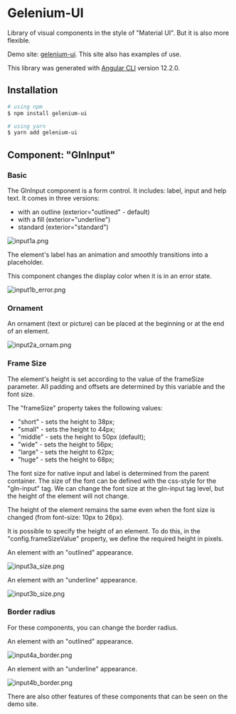 # Gelenium-UI

Library of visual components in the style of "Material UI".
But it is also more flexible.

Demo site: [gelenium-ui](https://alx-melnichuk.github.io/gelenium-ui/).
This site also has examples of use.

This library was generated with [Angular CLI](https://github.com/angular/angular-cli) version 12.2.0.

## Installation

```bash
# using npm
$ npm install gelenium-ui

# using yarn
$ yarn add gelenium-ui
```

## Component: "GlnInput"

### Basic
The GlnInput component is a form control. It includes: label, input and help text.
It comes in three versions:

- with an outline (exterior="outlined" - default)
- with a fill (exterior="underline")
- standard (exterior="standard")

![input1a.png](/imgs-for-readme/input1a.png)


The element's label has an animation and smoothly transitions into a placeholder.

This component changes the display color when it is in an error state.

![input1b_error.png](/imgs-for-readme/input1b_error.png)
               

### Ornament

An ornament (text or picture) can be placed at the beginning or at the end of an element.

![input2a_ornam.png](/imgs-for-readme/input2a_ornam.png)


### Frame Size

The element's height is set according to the value of the frameSize parameter. 
All padding and offsets are determined by this variable and the font size.

The "frameSize" property takes the following values:
- "short" - sets the height to 38px;
- "small" - sets the height to 44px;
- "middle" - sets the height to 50px (default);
- "wide" - sets the height to 56px;
- "large" - sets the height to 62px;
- "huge" - sets the height to 68px;

The font size for native input and label is determined from the parent container.
The size of the font can be defined with the css-style for the "gln-input" tag.
We can change the font size at the gln-input tag level, but the height of the element will not change.

The height of the element remains the same even when the font size is changed (from font-size: 10px to 26px).

It is possible to specify the height of an element. To do this, in the "config.frameSizeValue" property, we define the required height in pixels.

An element with an "outlined" appearance.

![input3a_size.png](/imgs-for-readme/input3a_size.png)

An element with an "underline" appearance.

![input3b_size.png](/imgs-for-readme/input3b_size.png)


### Border radius

For these components, you can change the border radius.

An element with an "outlined" appearance.

![input4a_border.png](/imgs-for-readme/input4a_border.png)

An element with an "underline" appearance.

![input4b_border.png](/imgs-for-readme/input4b_border.png)

There are also other features of these components that can be seen on the demo site.

